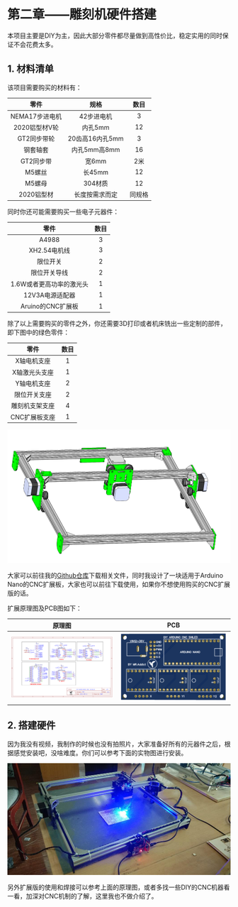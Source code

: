 # 第二章——雕刻机硬件搭建

本项目主要是DIY为主，因此大部分零件都尽量做到高性价比，稳定实用的同时保证不会花费太多。

## 1. 材料清单

该项目需要购买的材料有：

|      零件      |      规格       |  数目  |
| :------------: | :-------------: | :----: |
| NEMA17步进电机 |   42步进电机    |   3    |
| 2020铝型材V轮  |     内孔5mm     |   12   |
|  GT2同步带轮   | 20齿高16内孔5mm |   3    |
|    钢套轴套    |  内孔5mm高8mm   |   16   |
|   GT2同步带    |      宽6mm      |  2米   |
|     M5螺丝     |     长45mm      |   12   |
|     M5螺母     |     304材质     |   12   |
|   2020铝型材   | 长度按需求而定  | 同规格 |

同时你还可能需要购买一些电子元器件：

|           零件           | 数目 |
| :----------------------: | :--: |
|          A4988           |  3   |
|       XH2.54电机线       |  3   |
|         限位开关         |  2   |
|       限位开关导线       |  2   |
| 1.6W或者更高功率的激光头 |  1   |
|     12V3A电源适配器      |  1   |
|    Aruino的CNC扩展板     |  1   |

除了以上需要购买的零件之外，你还需要3D打印或者机床铣出一些定制的部件，即下图中的绿色零件：

|      零件      | 数目 |
| :------------: | :--: |
|  X轴电机支座   |  1   |
| X轴激光头支座  |  1   |
|  Y轴电机支座   |  2   |
|  限位开关支座  |  2   |
| 雕刻机支架支座 |  4   |
| CNC扩展板支座  |  1   |

![3D viewer](Images/0-3.png)

大家可以前往我的[Github仓库](https://github.com/MR-Addict/CNC-Laser-Engraver.git)下载相关文件，同时我设计了一块适用于Arduino Nano的CNC扩展板，大家也可以前往下载使用，如果你不想使用购买的CNC扩展版的话。

扩展原理图及PCB图如下：

|            原理图            |          PCB           |
| :--------------------------: | :--------------------: |
| ![SCHEMATIC](Images/2-1.png) | ![PCB](Images/2-2.png) |

## 2. 搭建硬件

因为我没有视频，我制作的时候也没有拍照片，大家准备好所有的元器件之后，根据感觉安装吧，没啥难度。你们可以参考下面的实物图进行安装。

![Assemble process](Images/0-2.jpg)

另外扩展版的使用和焊接可以参考上面的原理图，或者多找一些DIY的CNC机器看一看，加深对CNC机制的了解，这里我也不做介绍了。
